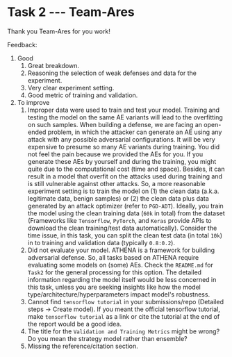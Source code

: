 # Task 2 --- Team-Ares

Thank you Team-Ares for you work!

Feedback:
1. Good
    1. Great breakdown.
    2. Reasoning the selection of weak defenses and data for the experiment.
    3. Very clear experiment setting.
    4. Good metric of training and validation.
2. To improve
    1. Improper data were used to train and test your model. Training and testing the model on the same AE variants will lead to the overfitting on such samples. When building a defense, we are facing an open-ended problem, in which the attacker can generate an AE using any attack with any possible adversarial configurations. It will be very expensive to presume so many AE variants during training. You did not feel the pain because we provided the AEs for you. If you generate these AEs by yourself and during the training, you might quite due to the computational cost (time and space). Besides, it can result in a model that overfit on the attacks used during training and is still vulnerable against other attacks. So, a more reasonable experiment setting is to train the model on (1) the clean data (a.k.a. legitimate data, benign samples) or (2) the clean data plus data generated by an attack optimizer (refer to ``PGD-ADT``). Ideally, you train the model using the clean training data (``60k`` in total) from the dataset (Frameworks like ``Tensorflow``, ``PyTorch``, and ``Keras`` provide APIs to download the clean training/test data automatically). Consider the time issue, in this task, you can split the clean test data (in total ``10k``) in to training and validation data (typically ``0.8:0.2``).      
    2. Did not evaluate your model. ATHENA is a framework for building adversarial defense. So, all tasks based on ATHENA require evaluating some models on (some) AEs. Check the ``README.md`` for ``Task2`` for the general processing for this option. The detailed information regarding the model itself would be less concerned in this task, unless you are seeking insights like how the model type/architecture/hyperparameters impact model's robustness.
    3. Cannot find ``tensorflow tutorial`` in your submissions/repo (Detailed steps -> Create model). If you meant the official tensorflow tutorial, make ``tensorflow tutorial`` as a link or cite the tutorial at the end of the report would be a good idea.
    4. The title for the ``Validation and Training Metrics`` might be wrong? Do you mean the strategy model rather than ensemble?
    5. Missing the reference/citation section.
